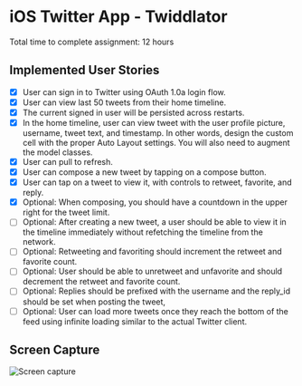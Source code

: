 iOS Twitter App - Twiddlator
============================

Total time to complete assignment: 12 hours

Implemented User Stories
------------------------

- [x] User can sign in to Twitter using OAuth 1.0a login flow.
- [x] User can view last 50 tweets from their home timeline.
- [x] The current signed in user will be persisted across restarts.
- [x] In the home timeline, user can view tweet with the user profile picture, username, tweet text, and timestamp. In other words, design the custom cell with the proper Auto Layout settings. You will also need to augment the model classes.
- [x] User can pull to refresh.
- [x] User can compose a new tweet by tapping on a compose button.
- [x] User can tap on a tweet to view it, with controls to retweet, favorite, and reply.
- [x] Optional: When composing, you should have a countdown in the upper right for the tweet limit.
- [ ] Optional: After creating a new tweet, a user should be able to view it in the timeline immediately without refetching the timeline from the network.
- [ ] Optional: Retweeting and favoriting should increment the retweet and favorite count.
- [ ] Optional: User should be able to unretweet and unfavorite and should decrement the retweet and favorite count.
- [ ] Optional: Replies should be prefixed with the username and the reply_id should be set when posting the tweet,
- [ ] Optional: User can load more tweets once they reach the bottom of the feed using infinite loading similar to the actual Twitter client.

Screen Capture
--------------

![Screen capture](ScreenCapture.gif)
